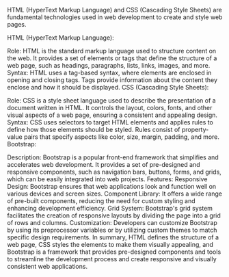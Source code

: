 HTML (HyperText Markup Language) and CSS (Cascading Style Sheets) are fundamental technologies used in web development to create and style web pages.

HTML (HyperText Markup Language):

Role: HTML is the standard markup language used to structure content on the web. It provides a set of elements or tags that define the structure of a web page, such as headings, paragraphs, lists, links, images, and more.
Syntax: HTML uses a tag-based syntax, where elements are enclosed in opening and closing tags. Tags provide information about the content they enclose and how it should be displayed.
CSS (Cascading Style Sheets):

Role: CSS is a style sheet language used to describe the presentation of a document written in HTML. It controls the layout, colors, fonts, and other visual aspects of a web page, ensuring a consistent and appealing design.
Syntax: CSS uses selectors to target HTML elements and applies rules to define how those elements should be styled. Rules consist of property-value pairs that specify aspects like color, size, margin, padding, and more.
Bootstrap:

Description: Bootstrap is a popular front-end framework that simplifies and accelerates web development. It provides a set of pre-designed and responsive components, such as navigation bars, buttons, forms, and grids, which can be easily integrated into web projects.
Features:
Responsive Design: Bootstrap ensures that web applications look and function well on various devices and screen sizes.
Component Library: It offers a wide range of pre-built components, reducing the need for custom styling and enhancing development efficiency.
Grid System: Bootstrap's grid system facilitates the creation of responsive layouts by dividing the page into a grid of rows and columns.
Customization: Developers can customize Bootstrap by using its preprocessor variables or by utilizing custom themes to match specific design requirements.
In summary, HTML defines the structure of a web page, CSS styles the elements to make them visually appealing, and Bootstrap is a framework that provides pre-designed components and tools to streamline the development process and create responsive and visually consistent web applications.
